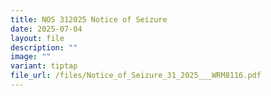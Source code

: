 ```yaml
---
title: NOS 312025 Notice of Seizure
date: 2025-07-04
layout: file
description: ""
image: ""
variant: tiptap
file_url: /files/Notice_of_Seizure_31_2025___WRM8116.pdf
---
```

